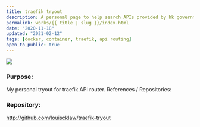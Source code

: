 ```yaml
---
title: traefik tryout
description: A personal page to help search APIs provided by hk government. Also trying using gatsby.
permalink: works/{{ title | slug }}/index.html
date: "2020-11-18"
updated: "2021-02-12"
tags: [docker, container, traefik, api routing]
open_to_public: true
---
```


![](/images/works/traefik.avif)


### Purpose:

My personal tryout for traefik API router. References / Repositories:


### Repository:

<a href="http://github.com/louiscklaw/traefik-tryout">
  http://github.com/louiscklaw/traefik-tryout
</a>
